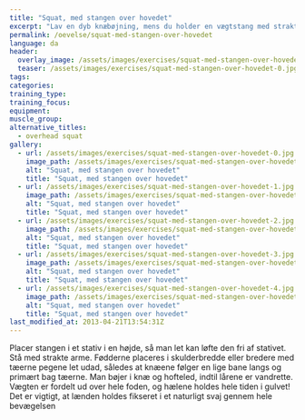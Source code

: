 ```yaml
---
title: "Squat, med stangen over hovedet"
excerpt: "Lav en dyb knæbøjning, mens du holder en vægtstang med strakte arme over hovedet."
permalink: /oevelse/squat-med-stangen-over-hovedet
language: da
header:
  overlay_image: /assets/images/exercises/squat-med-stangen-over-hovedet-0.jpg
  teaser: /assets/images/exercises/squat-med-stangen-over-hovedet-0.jpg
tags:
categories:
training_type: 
training_focus: 
equipment:
muscle_group:
alternative_titles:
  - overhead squat
gallery:
  - url: /assets/images/exercises/squat-med-stangen-over-hovedet-0.jpg
    image_path: /assets/images/exercises/squat-med-stangen-over-hovedet-0.jpg
    alt: "Squat, med stangen over hovedet"
    title: "Squat, med stangen over hovedet"
  - url: /assets/images/exercises/squat-med-stangen-over-hovedet-1.jpg
    image_path: /assets/images/exercises/squat-med-stangen-over-hovedet-1.jpg
    alt: "Squat, med stangen over hovedet"
    title: "Squat, med stangen over hovedet"
  - url: /assets/images/exercises/squat-med-stangen-over-hovedet-2.jpg
    image_path: /assets/images/exercises/squat-med-stangen-over-hovedet-2.jpg
    alt: "Squat, med stangen over hovedet"
    title: "Squat, med stangen over hovedet"
  - url: /assets/images/exercises/squat-med-stangen-over-hovedet-3.jpg
    image_path: /assets/images/exercises/squat-med-stangen-over-hovedet-3.jpg
    alt: "Squat, med stangen over hovedet"
    title: "Squat, med stangen over hovedet"
  - url: /assets/images/exercises/squat-med-stangen-over-hovedet-4.jpg
    image_path: /assets/images/exercises/squat-med-stangen-over-hovedet-4.jpg
    alt: "Squat, med stangen over hovedet"
    title: "Squat, med stangen over hovedet"
last_modified_at: 2013-04-21T13:54:31Z
---
```


Placer stangen i et stativ i en højde, så man let kan løfte den fri af stativet. Stå med strakte arme. Fødderne placeres i skulderbredde eller bredere med tæerne pegene let udad, således at knæene følger en lige bane langs og primært bag tæerne. Man bøjer i knæ og hofteled, indtil lårene er vandrette. Vægten er fordelt ud over hele foden, og hælene holdes hele tiden i gulvet! Det er vigtigt, at lænden holdes fikseret i et naturligt svaj gennem hele bevægelsen
